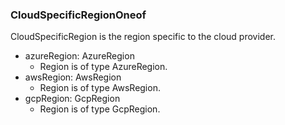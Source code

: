 ### CloudSpecificRegionOneof
CloudSpecificRegion is the region specific to the cloud provider.

- azureRegion: AzureRegion
  - Region is of type AzureRegion.
- awsRegion: AwsRegion
  - Region is of type AwsRegion.
- gcpRegion: GcpRegion
  - Region is of type GcpRegion.
